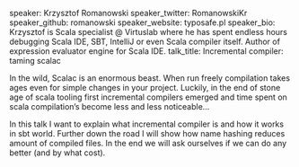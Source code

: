 speaker: Krzysztof Romanowski
speaker_twitter: RomanowskiKr
speaker_github: romanowski
speaker_website: typosafe.pl
speaker_bio: Krzysztof is Scala specialist @ Virtuslab where he has spent endless hours debugging Scala IDE, SBT, IntelliJ or even Scala compiler itself. Author of expression evaluator engine for Scala IDE.
talk_title: Incremental compiler: taming scalac



In the wild, Scalac is an enormous beast. When run freely compilation takes ages even for simple changes in your project. Luckily, in the end of stone age of scala tooling first incremental compilers emerged and time spent on scala compilation’s become less and less noticeable...

In this talk I want to explain what incremental compiler is and how it works in sbt world. Further down the road I will show how name hashing reduces amount of compiled files. In the end we will ask ourselves if we can do any better (and by what cost).